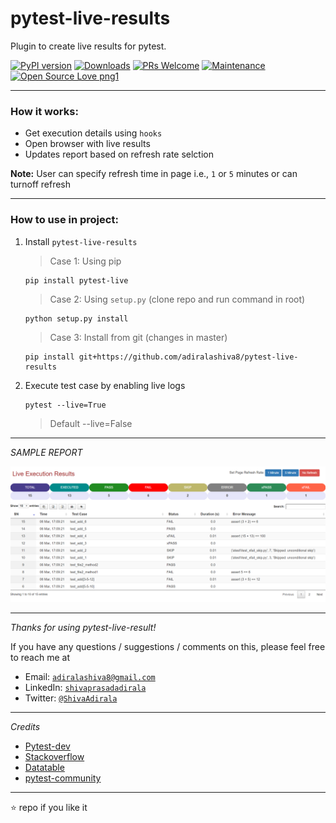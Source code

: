 # pytest-live-results


Plugin to create live results for pytest.

[![PyPI version](https://badge.fury.io/py/pytest-live.svg)](https://badge.fury.io/py/pytest-live)
[![Downloads](https://pepy.tech/badge/pytest-live)](https://pepy.tech/project/pytest-live)
[![PRs Welcome](https://img.shields.io/badge/PRs-welcome-brightgreen.svg?style=flat-square)]()
[![Maintenance](https://img.shields.io/badge/Maintained%3F-yes-green.svg)]()
[![Open Source Love png1](https://badges.frapsoft.com/os/v1/open-source.png?v=103)]()

---

### How it works:

 - Get execution details using `hooks`
 - Open browser with live results
 - Updates report based on refresh rate selction

 **Note:** User can specify refresh time in page i.e., `1` or `5` minutes or can turnoff refresh

---

### How to use in project:

1. Install `pytest-live-results`

   > Case 1: Using pip
   ```
   pip install pytest-live
   ```

   > Case 2: Using `setup.py` (clone repo and run command in root)
   ```
   python setup.py install
   ```

   > Case 3: Install from git (changes in master)
   ```
   pip install git+https://github.com/adiralashiva8/pytest-live-results
   ```

3. Execute test case by enabling live logs
    ```
    pytest --live=True
    ```
    > Default --live=False

---

*SAMPLE REPORT*

<img src="live_result.png" alt="live_result.png">

---

*Thanks for using pytest-live-result!*

If you have any questions / suggestions / comments on this, please feel free to reach me at

 - Email: <a href="mailto:adiralashiva8@gmail.com?Subject=Pytest%20Live" target="_blank">`adiralashiva8@gmail.com`</a> 
 - LinkedIn: <a href="https://www.linkedin.com/in/shivaprasadadirala/" target="_blank">`shivaprasadadirala`</a>
 - Twitter: <a href="https://twitter.com/ShivaAdirala" target="_blank">`@ShivaAdirala`</a>

---

*Credits*

 - [Pytest-dev](https://github.com/pytest-dev)
 - [Stackoverflow](https://stackoverflow.com/questions/tagged/pytest)
 - [Datatable](https://datatables.net)
 - [pytest-community]()

---

 :star: repo if you like it
